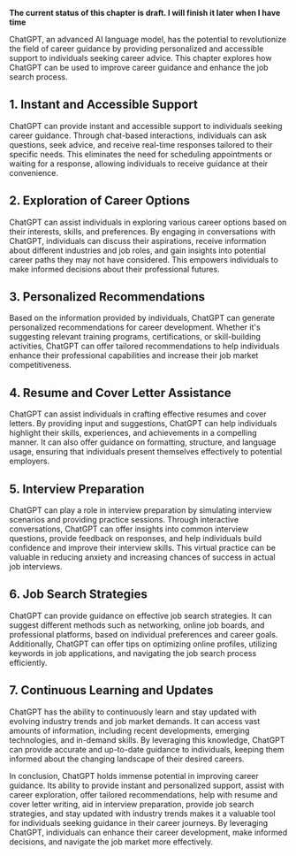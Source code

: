 **The current status of this chapter is draft. I will finish it later when I have time**

ChatGPT, an advanced AI language model, has the potential to revolutionize the field of career guidance by providing personalized and accessible support to individuals seeking career advice. This chapter explores how ChatGPT can be used to improve career guidance and enhance the job search process.

**1. Instant and Accessible Support**
-------------------------------------

ChatGPT can provide instant and accessible support to individuals seeking career guidance. Through chat-based interactions, individuals can ask questions, seek advice, and receive real-time responses tailored to their specific needs. This eliminates the need for scheduling appointments or waiting for a response, allowing individuals to receive guidance at their convenience.

**2. Exploration of Career Options**
------------------------------------

ChatGPT can assist individuals in exploring various career options based on their interests, skills, and preferences. By engaging in conversations with ChatGPT, individuals can discuss their aspirations, receive information about different industries and job roles, and gain insights into potential career paths they may not have considered. This empowers individuals to make informed decisions about their professional futures.

**3. Personalized Recommendations**
-----------------------------------

Based on the information provided by individuals, ChatGPT can generate personalized recommendations for career development. Whether it's suggesting relevant training programs, certifications, or skill-building activities, ChatGPT can offer tailored recommendations to help individuals enhance their professional capabilities and increase their job market competitiveness.

**4. Resume and Cover Letter Assistance**
-----------------------------------------

ChatGPT can assist individuals in crafting effective resumes and cover letters. By providing input and suggestions, ChatGPT can help individuals highlight their skills, experiences, and achievements in a compelling manner. It can also offer guidance on formatting, structure, and language usage, ensuring that individuals present themselves effectively to potential employers.

**5. Interview Preparation**
----------------------------

ChatGPT can play a role in interview preparation by simulating interview scenarios and providing practice sessions. Through interactive conversations, ChatGPT can offer insights into common interview questions, provide feedback on responses, and help individuals build confidence and improve their interview skills. This virtual practice can be valuable in reducing anxiety and increasing chances of success in actual job interviews.

**6. Job Search Strategies**
----------------------------

ChatGPT can provide guidance on effective job search strategies. It can suggest different methods such as networking, online job boards, and professional platforms, based on individual preferences and career goals. Additionally, ChatGPT can offer tips on optimizing online profiles, utilizing keywords in job applications, and navigating the job search process efficiently.

**7. Continuous Learning and Updates**
--------------------------------------

ChatGPT has the ability to continuously learn and stay updated with evolving industry trends and job market demands. It can access vast amounts of information, including recent developments, emerging technologies, and in-demand skills. By leveraging this knowledge, ChatGPT can provide accurate and up-to-date guidance to individuals, keeping them informed about the changing landscape of their desired careers.

In conclusion, ChatGPT holds immense potential in improving career guidance. Its ability to provide instant and personalized support, assist with career exploration, offer tailored recommendations, help with resume and cover letter writing, aid in interview preparation, provide job search strategies, and stay updated with industry trends makes it a valuable tool for individuals seeking guidance in their career journeys. By leveraging ChatGPT, individuals can enhance their career development, make informed decisions, and navigate the job market more effectively.
